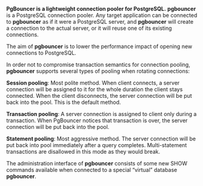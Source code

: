 **PgBouncer is a lightweight connection pooler for PostgreSQL.**
**pgbouncer** is a PostgreSQL connection pooler. Any target application can be connected to **pgbouncer** as if it were a PostgreSQL server, and **pgbouncer** will create a connection to the actual server, or it will reuse one of its existing connections.

The aim of **pgbouncer** is to lower the performance impact of opening new connections to PostgreSQL.

In order not to compromise transaction semantics for connection pooling, **pgbouncer** supports several types of pooling when rotating connections:

**Session pooling**:
Most polite method. When client connects, a server connection will be assigned to it for the whole duration the client stays connected. When the client disconnects, the server connection will be put back into the pool. This is the default method.

**Transaction pooling**:
A server connection is assigned to client only during a transaction. When PgBouncer notices that transaction is over, the server connection will be put back into the pool.

**Statement pooling**:
Most aggressive method. The server connection will be put back into pool immediately after a query completes. Multi-statement transactions are disallowed in this mode as they would break.

The administration interface of **pgbouncer** consists of some new SHOW commands available when connected to a special “virtual” database **pgbouncer**.

